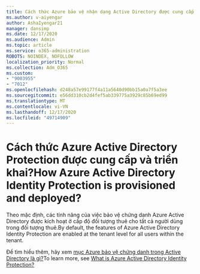 ```yaml
---
title: Cách thức Azure bảo vệ nhận dạng Active Directory được cung cấp và triển khai
ms.author: v-aiyengar
author: AshaIyengar21
manager: dansimp
ms.date: 12/17/2020
ms.audience: Admin
ms.topic: article
ms.service: o365-administration
ROBOTS: NOINDEX, NOFOLLOW
localization_priority: Normal
ms.collection: Adm_O365
ms.custom:
- "9003955"
- "7012"
ms.openlocfilehash: d248a57e99177f4a11a5640d90bb15a0a7f5a3ee
ms.sourcegitcommit: e56dd310cb2d4fef5ab339775a3929c85b69ed99
ms.translationtype: MT
ms.contentlocale: vi-VN
ms.lasthandoff: 12/17/2020
ms.locfileid: "49714909"
---
```

# <a name="how-azure-active-directory-identity-protection-is-provisioned-and-deployed"></a><span data-ttu-id="10523-102">Cách thức Azure Active Directory Protection được cung cấp và triển khai?</span><span class="sxs-lookup"><span data-stu-id="10523-102">How Azure Active Directory Identity Protection is provisioned and deployed?</span></span>

<span data-ttu-id="10523-103">Theo mặc định, các tính năng của việc bảo vệ chứng danh Azure Active Directory được kích hoạt ở cấp độ đối tượng thuê cho tất cả người dùng trong đối tượng thuê.</span><span class="sxs-lookup"><span data-stu-id="10523-103">By default, the features of Azure Active Directory Identity Protection are enabled at the tenant level for all users within the tenant.</span></span>

<span data-ttu-id="10523-104">Để tìm hiểu thêm, hãy xem [mục Azure bảo vệ chứng danh trong Active Directory là gì?](https://go.microsoft.com/fwlink/?linkid=2130395)</span><span class="sxs-lookup"><span data-stu-id="10523-104">To learn more, see [What is Azure Active Directory Identity Protection?](https://go.microsoft.com/fwlink/?linkid=2130395)</span></span>